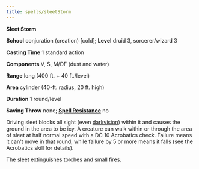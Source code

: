 ```yaml
---
title: spells/sleetStorm
---
```

 **Sleet Storm**

**School** conjuration (creation) [cold]; **Level** druid 3, sorcerer/wizard 3

**Casting Time** 1 standard action

**Components** V, S, M/DF (dust and water)

**Range** long (400 ft. + 40 ft./level)

**Area** cylinder (40-ft. radius, 20 ft. high)

**Duration** 1 round/level

**Saving Throw** none; **[Spell Resistance](../glossary#_spell-resistance)** no

Driving sleet blocks all sight (even [darkvision](../glossary#_darkvision)) within it and causes the ground in the area to be icy. A creature can walk within or through the area of sleet at half normal speed with a DC 10 Acrobatics check. Failure means it can't move in that round, while failure by 5 or more means it falls (see the Acrobatics skill for details).

The sleet extinguishes torches and small fires.

